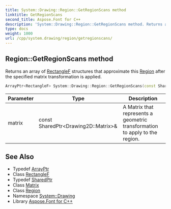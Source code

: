 ```yaml
---
title: System::Drawing::Region::GetRegionScans method
linktitle: GetRegionScans
second_title: Aspose.Font for C++
description: 'System::Drawing::Region::GetRegionScans method. Returns an array of RectangleF structures that approximate this Region after the specified matrix transformation is applied in C++.'
type: docs
weight: 1000
url: /cpp/system.drawing/region/getregionscans/
---
```

## Region::GetRegionScans method


Returns an array of [RectangleF](../../rectanglef/) structures that approximate this [Region](../) after the specified matrix transformation is applied.

```cpp
ArrayPtr<RectangleF> System::Drawing::Region::GetRegionScans(const SharedPtr<Drawing2D::Matrix> &matrix) const
```


| Parameter | Type | Description |
| --- | --- | --- |
| matrix | const SharedPtr\<Drawing2D::Matrix\>\& | A Matrix that represents a geometric transformation to apply to the region. |

## See Also

* Typedef [ArrayPtr](../../../system/arrayptr/)
* Class [RectangleF](../../rectanglef/)
* Typedef [SharedPtr](../../../system/sharedptr/)
* Class [Matrix](../../../system.drawing.drawing2d/matrix/)
* Class [Region](../)
* Namespace [System::Drawing](../../)
* Library [Aspose.Font for C++](../../../)
